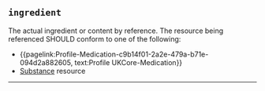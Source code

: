 ## `ingredient`

The actual ingredient or content by reference. The resource being referenced SHOULD conform to one of the following:

- {{pagelink:Profile-Medication-c9b14f01-2a2e-479a-b71e-094d2a882605, text:Profile UKCore-Medication}}
- <a href="https://hl7.org/fhir/r4/substance.html" target="_blank">Substance</a> resource

---
